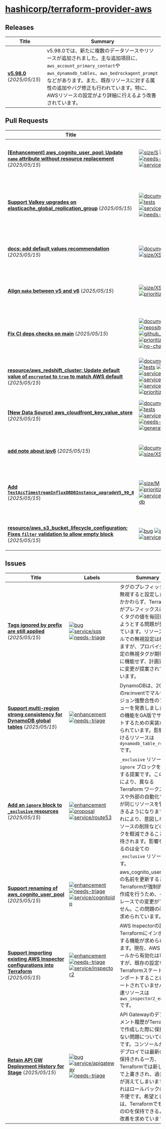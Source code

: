 # [hashicorp/terraform-provider-aws](https://github.com/hashicorp/terraform-provider-aws)

## Releases

| Title | Summary |
| --- | --- |
| **[v5.98.0](https://github.com/hashicorp/terraform-provider-aws/releases/tag/v5.98.0)** (_2025/05/15_) | v5.98.0では、新たに複数のデータソースやリソースが追加されました。主な追加項目に、`aws_account_primary_contact`や`aws_dynamodb_tables`、`aws_bedrockagent_prompt`などがあります。また、既存リソースに対する属性の追加やバグ修正も行われています。特に、AWSリソースの設定がより詳細に行えるよう改善されています。 |

## Pull Requests

| Title | Labels | Summary |
| --- | --- | --- |
| **[[Enhancement] aws_cognito_user_pool: Update `name` attribute without resource replacement](https://github.com/hashicorp/terraform-provider-aws/pull/42639)** (_2025/05/15_) | [![size/S](https://img.shields.io/badge/-size/S-4ec3ce)](https://github.com/hashicorp/terraform-provider-aws/labels/size/S) [![tests](https://img.shields.io/badge/-tests-60dea9)](https://github.com/hashicorp/terraform-provider-aws/labels/tests) [![needs-triage](https://img.shields.io/badge/-needs--triage-dc477d)](https://github.com/hashicorp/terraform-provider-aws/labels/needs-triage) [![service/cognitoidp](https://img.shields.io/badge/-service/cognitoidp-7b42bc)](https://github.com/hashicorp/terraform-provider-aws/labels/service/cognitoidp) | aws_cognito_user_poolリソースの`name`属性をリソースの置き換えなしに更新できるようにする変更が提案されています。これにより、属性変更時の手間が軽減されます。また、更新が適切に行われることを確認するために受け入れテストも追加されました。 |
| **[Support Valkey upgrades on elasticache_global_replication_group](https://github.com/hashicorp/terraform-provider-aws/pull/42636)** (_2025/05/15_) | [![documentation](https://img.shields.io/badge/-documentation-f4ecff)](https://github.com/hashicorp/terraform-provider-aws/labels/documentation) [![size/XL](https://img.shields.io/badge/-size/XL-1492a4)](https://github.com/hashicorp/terraform-provider-aws/labels/size/XL) [![tests](https://img.shields.io/badge/-tests-60dea9)](https://github.com/hashicorp/terraform-provider-aws/labels/tests) [![service/elasticache](https://img.shields.io/badge/-service/elasticache-7b42bc)](https://github.com/hashicorp/terraform-provider-aws/labels/service/elasticache) [![needs-triage](https://img.shields.io/badge/-needs--triage-dc477d)](https://github.com/hashicorp/terraform-provider-aws/labels/needs-triage) | ElastiCacheのグローバルレプリケーショングループにおいて、Valkeyエンジンのアップグレードをサポートするための変更を行いました。これにより、エンジンの明示的な設定が可能になり、Terraformによる管理が改善されます。デフォルトのエンジン値は削除され、変更に対するプランへの影響を抑えます。これに伴い、ドキュメントも更新されました。 |
| **[docs: add default values recommendation](https://github.com/hashicorp/terraform-provider-aws/pull/42635)** (_2025/05/15_) | [![documentation](https://img.shields.io/badge/-documentation-f4ecff)](https://github.com/hashicorp/terraform-provider-aws/labels/documentation) [![size/XS](https://img.shields.io/badge/-size/XS-62d4dc)](https://github.com/hashicorp/terraform-provider-aws/labels/size/XS) [![prioritized](https://img.shields.io/badge/-prioritized-d1ebff)](https://github.com/hashicorp/terraform-provider-aws/labels/prioritized) | このプルリクエストでは、プロバイダー側のデフォルト値の使用に関する推奨事項が文書化されました。一般的に、サーバー側のデフォルトを持つ引数は、AWSから返された値を保存するべきであり、プロバイダー側のデフォルトを設定しない方が望ましいとされています。 |
| **[Align `make` between v5 and v6](https://github.com/hashicorp/terraform-provider-aws/pull/42634)** (_2025/05/15_) | [![size/XS](https://img.shields.io/badge/-size/XS-62d4dc)](https://github.com/hashicorp/terraform-provider-aws/labels/size/XS) [![repository](https://img.shields.io/badge/-repository-828a90)](https://github.com/hashicorp/terraform-provider-aws/labels/repository) [![prioritized](https://img.shields.io/badge/-prioritized-d1ebff)](https://github.com/hashicorp/terraform-provider-aws/labels/prioritized) | このプルリクエストは、v5とv6のMakefileを整合させるものです。もし変更を元に戻す必要がある場合は、ライブラリの更新版を公開します。受け入れテストでは、プルリクエストのターゲットチェックが成功しています。関係するプルリクエストもいくつかあります。 |
| **[Fix CI deps checks on main](https://github.com/hashicorp/terraform-provider-aws/pull/42633)** (_2025/05/15_) | [![documentation](https://img.shields.io/badge/-documentation-f4ecff)](https://github.com/hashicorp/terraform-provider-aws/labels/documentation) [![size/M](https://img.shields.io/badge/-size/M-3bb3c0)](https://github.com/hashicorp/terraform-provider-aws/labels/size/M) [![repository](https://img.shields.io/badge/-repository-828a90)](https://github.com/hashicorp/terraform-provider-aws/labels/repository) [![github_actions](https://img.shields.io/badge/-github__actions-000000)](https://github.com/hashicorp/terraform-provider-aws/labels/github_actions) [![prioritized](https://img.shields.io/badge/-prioritized-d1ebff)](https://github.com/hashicorp/terraform-provider-aws/labels/prioritized) [![no-changelog-needed](https://img.shields.io/badge/-no--changelog--needed-828a90)](https://github.com/hashicorp/terraform-provider-aws/labels/no-changelog-needed) | このプルリクエストは、CIワークフローの依存関係チェックを修正し、プルリクエストの実際の変更を正確に検証できるようにします。従来の設定では依存関係の問題が見逃されていました。また、特定の場所を除いてpull_request_targetの使用を制限するチェックを追加しました。 |
| **[resource/aws_redshift_cluster: Update default value of `encrypted` to `true` to match AWS default](https://github.com/hashicorp/terraform-provider-aws/pull/42631)** (_2025/05/15_) | [![documentation](https://img.shields.io/badge/-documentation-f4ecff)](https://github.com/hashicorp/terraform-provider-aws/labels/documentation) [![size/XL](https://img.shields.io/badge/-size/XL-1492a4)](https://github.com/hashicorp/terraform-provider-aws/labels/size/XL) [![tests](https://img.shields.io/badge/-tests-60dea9)](https://github.com/hashicorp/terraform-provider-aws/labels/tests) [![service/redshift](https://img.shields.io/badge/-service/redshift-7b42bc)](https://github.com/hashicorp/terraform-provider-aws/labels/service/redshift) [![service/dms](https://img.shields.io/badge/-service/dms-7b42bc)](https://github.com/hashicorp/terraform-provider-aws/labels/service/dms) [![service/redshiftdata](https://img.shields.io/badge/-service/redshiftdata-7b42bc)](https://github.com/hashicorp/terraform-provider-aws/labels/service/redshiftdata) [![service/pipes](https://img.shields.io/badge/-service/pipes-7b42bc)](https://github.com/hashicorp/terraform-provider-aws/labels/service/pipes) [![prioritized](https://img.shields.io/badge/-prioritized-d1ebff)](https://github.com/hashicorp/terraform-provider-aws/labels/prioritized) | AWS Redshiftクラスターの`encrypted`のデフォルト値を`true`に変更し、暗号化のデフォルト動作に一致させるPRです。また、作成時に`false`に設定できないバグを修正し、受け入れテストの不必要なアベイラビリティゾーン制限を削除します。 |
| **[[New Data Source] aws_cloudfront_key_value_store](https://github.com/hashicorp/terraform-provider-aws/pull/42630)** (_2025/05/15_) | [![documentation](https://img.shields.io/badge/-documentation-f4ecff)](https://github.com/hashicorp/terraform-provider-aws/labels/documentation) [![size/L](https://img.shields.io/badge/-size/L-27a2b2)](https://github.com/hashicorp/terraform-provider-aws/labels/size/L) [![tests](https://img.shields.io/badge/-tests-60dea9)](https://github.com/hashicorp/terraform-provider-aws/labels/tests) [![service/cloudfront](https://img.shields.io/badge/-service/cloudfront-7b42bc)](https://github.com/hashicorp/terraform-provider-aws/labels/service/cloudfront) [![needs-triage](https://img.shields.io/badge/-needs--triage-dc477d)](https://github.com/hashicorp/terraform-provider-aws/labels/needs-triage) [![generators](https://img.shields.io/badge/-generators-60dea9)](https://github.com/hashicorp/terraform-provider-aws/labels/generators) | 新しいデータソース「aws_cloudfront_key_value_store」を追加しました。このデータソースはCloudFrontのKey Value StoreのARNなどの属性を取得するもので、既存のKey Value Storeを扱いやすくします。テストも成功しました。関連するIssue #42530をクローズします。 |
| **[add note about ipv6](https://github.com/hashicorp/terraform-provider-aws/pull/42629)** (_2025/05/15_) | [![documentation](https://img.shields.io/badge/-documentation-f4ecff)](https://github.com/hashicorp/terraform-provider-aws/labels/documentation) [![size/XS](https://img.shields.io/badge/-size/XS-62d4dc)](https://github.com/hashicorp/terraform-provider-aws/labels/size/XS) [![provider](https://img.shields.io/badge/-provider-844fba)](https://github.com/hashicorp/terraform-provider-aws/labels/provider) | IPv6に関する注意点を追加する内容のPull Requestです。チュートリアルリンクの更新と、TFEがv202505でIPv6をサポートすると主張しているが、一部AWSサービスはIPv6をサポートしていないことを記載しています。 |
| **[Add `TestAccTimestreamInfluxDBDBInstance_upgradeV5_90_0`](https://github.com/hashicorp/terraform-provider-aws/pull/42628)** (_2025/05/15_) | [![size/M](https://img.shields.io/badge/-size/M-3bb3c0)](https://github.com/hashicorp/terraform-provider-aws/labels/size/M) [![tests](https://img.shields.io/badge/-tests-60dea9)](https://github.com/hashicorp/terraform-provider-aws/labels/tests) [![prioritized](https://img.shields.io/badge/-prioritized-d1ebff)](https://github.com/hashicorp/terraform-provider-aws/labels/prioritized) [![service/timestreaminfluxdb](https://img.shields.io/badge/-service/timestreaminfluxdb-7b42bc)](https://github.com/hashicorp/terraform-provider-aws/labels/service/timestreaminfluxdb) | 新たに `TestAccTimestreamInfluxDBDBInstance_upgradeV5_90_0` の受け入れテストを追加しました。このテストは、報告された `aws_timestreaminfluxdb_db_instance` の **v5.91.0** の回帰を再現しようとしましたが、問題は再現できませんでした。関連する問題についても言及されています。 |
| **[resource/aws_s3_bucket_lifecycle_configuration: Fixes `filter` validation to allow empty block](https://github.com/hashicorp/terraform-provider-aws/pull/42624)** (_2025/05/15_) | [![bug](https://img.shields.io/badge/-bug-ec585d)](https://github.com/hashicorp/terraform-provider-aws/labels/bug) [![size/L](https://img.shields.io/badge/-size/L-27a2b2)](https://github.com/hashicorp/terraform-provider-aws/labels/size/L) [![service/s3](https://img.shields.io/badge/-service/s3-7b42bc)](https://github.com/hashicorp/terraform-provider-aws/labels/service/s3) [![prioritized](https://img.shields.io/badge/-prioritized-d1ebff)](https://github.com/hashicorp/terraform-provider-aws/labels/prioritized) | このプルリクエストは、`filter` のバリデーションを修正し、空のブロックを許可するようにしたものです。また、関連する複数の問題をクローズします。テストではすべてのケースが成功しました。 |

## Issues

| Title | Labels | Summary |
| --- | --- | --- |
| **[Tags ignored by prefix are still applied](https://github.com/hashicorp/terraform-provider-aws/issues/42638)** (_2025/05/15_) | [![bug](https://img.shields.io/badge/-bug-ec585d)](https://github.com/hashicorp/terraform-provider-aws/labels/bug) [![service/sqs](https://img.shields.io/badge/-service/sqs-7b42bc)](https://github.com/hashicorp/terraform-provider-aws/labels/service/sqs) [![needs-triage](https://img.shields.io/badge/-needs--triage-dc477d)](https://github.com/hashicorp/terraform-provider-aws/labels/needs-triage) | タグのプレフィックスを無視すると設定したにもかかわらず、Terraformがプレフィックスに基づくタグの値を毎回更新しようとする問題が発生しています。リソースレベルでの無視設定は機能しますが、プロバイダー設定の無視タグが期待通りに機能せず、計画実行時に変更が提案されてしまいます。 |
| **[Support multi-region strong consistency for DynamoDB global tables](https://github.com/hashicorp/terraform-provider-aws/issues/42637)** (_2025/05/15_) | [![enhancement](https://img.shields.io/badge/-enhancement-844fba)](https://github.com/hashicorp/terraform-provider-aws/labels/enhancement) [![needs-triage](https://img.shields.io/badge/-needs--triage-dc477d)](https://github.com/hashicorp/terraform-provider-aws/labels/needs-triage) | DynamoDBは、2024年のre:inventでマルチリージョン強整合性のプレビューを発表しました。この機能をGA版でサポートするための実装が求められています。影響を受けるリソースは`dynamodb_table_replica`です。 |
| **[Add an `ignore` block to `_exclusive` resources](https://github.com/hashicorp/terraform-provider-aws/issues/42632)** (_2025/05/15_) | [![enhancement](https://img.shields.io/badge/-enhancement-844fba)](https://github.com/hashicorp/terraform-provider-aws/labels/enhancement) [![proposal](https://img.shields.io/badge/-proposal-d1ebff)](https://github.com/hashicorp/terraform-provider-aws/labels/proposal) [![service/route53](https://img.shields.io/badge/-service/route53-7b42bc)](https://github.com/hashicorp/terraform-provider-aws/labels/service/route53) | `_exclusive` リソースに `ignore` ブロックを追加する提案です。この機能により、異なる Terraform ワークスペースや外部の自動化ソースが同じリソースを管理できるようになります。これにより、意図しないリソースの削除などのリスクを軽減できることが期待されます。影響を受けるのは全ての `_exclusive` リソースです。 |
| **[Support renaming of aws_cognito_user_pool](https://github.com/hashicorp/terraform-provider-aws/issues/42627)** (_2025/05/15_) | [![enhancement](https://img.shields.io/badge/-enhancement-844fba)](https://github.com/hashicorp/terraform-provider-aws/labels/enhancement) [![needs-triage](https://img.shields.io/badge/-needs--triage-dc477d)](https://github.com/hashicorp/terraform-provider-aws/labels/needs-triage) [![service/cognitoidp](https://img.shields.io/badge/-service/cognitoidp-7b42bc)](https://github.com/hashicorp/terraform-provider-aws/labels/service/cognitoidp) | aws_cognito_user_poolの名前を更新すると、Terraformが強制的に再作成を行うため、インプレースでの変更ができません。この問題の改善が求められています。 |
| **[Support importing existing AWS Inspector configurations into Terraform](https://github.com/hashicorp/terraform-provider-aws/issues/42626)** (_2025/05/15_) | [![enhancement](https://img.shields.io/badge/-enhancement-844fba)](https://github.com/hashicorp/terraform-provider-aws/labels/enhancement) [![needs-triage](https://img.shields.io/badge/-needs--triage-dc477d)](https://github.com/hashicorp/terraform-provider-aws/labels/needs-triage) [![service/inspector2](https://img.shields.io/badge/-service/inspector2-7b42bc)](https://github.com/hashicorp/terraform-provider-aws/labels/service/inspector2) | AWS Inspectorの設定をTerraformにインポートする機能が求められています。現在、AWSコンソールから有効化は可能ですが、既存の設定をTerraformステートにインポートすることはサポートされていません。関連リソースは`aws_inspector2_enabler`です。 |
| **[Retain API GW Deployment History for Stage](https://github.com/hashicorp/terraform-provider-aws/issues/42625)** (_2025/05/15_) | [![bug](https://img.shields.io/badge/-bug-ec585d)](https://github.com/hashicorp/terraform-provider-aws/labels/bug) [![service/apigateway](https://img.shields.io/badge/-service/apigateway-7b42bc)](https://github.com/hashicorp/terraform-provider-aws/labels/service/apigateway) [![needs-triage](https://img.shields.io/badge/-needs--triage-dc477d)](https://github.com/hashicorp/terraform-provider-aws/labels/needs-triage) | API Gatewayのデプロイメント履歴がTerraformで作成した際に保持されない問題についての報告です。コンソールからのデプロイでは最新のIDが保持される一方、Terraformでは新しいIDで上書きされ、過去のIDが消えてしまいます。これはロールバックの際に不便です。希望としては、Terraformでも過去のIDを保持できるように改善を求めています。 |

